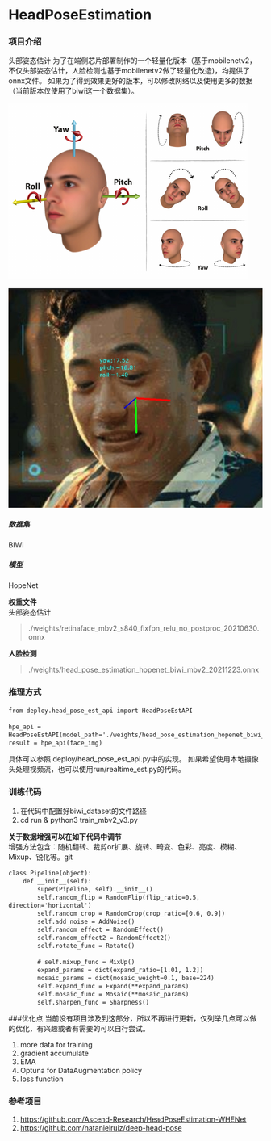 # HeadPoseEstimation

### 项目介绍
头部姿态估计
为了在端侧芯片部署制作的一个轻量化版本（基于mobilenetv2，不仅头部姿态估计，人脸检测也基于mobilenetv2做了轻量化改造)，均提供了onnx文件。
如果为了得到效果更好的版本，可以修改网络以及使用更多的数据（当前版本仅使用了biwi这一个数据集）。

![Alt text](./assets/head_pose_definition.png "head pose metrics")

![Alt text](./assets/result3.jpg "test smaple" ) <!-- .element height="30%" width="30%" -->

##### 数据集
BIWI
##### 模型
HopeNet

**权重文件**    
头部姿态估计
>./weights/retinaface_mbv2_s840_fixfpn_relu_no_postproc_20210630.onnx

**人脸检测**
>./weights/head_pose_estimation_hopenet_biwi_mbv2_20211223.onnx

### 推理方式    
```
from deploy.head_pose_est_api import HeadPoseEstAPI

hpe_api = HeadPoseEstAPI(model_path='./weights/head_pose_estimation_hopenet_biwi_mbv2_20211223.onnx')
result = hpe_api(face_img)
```
具体可以参照 deploy/head_pose_est_api.py中的实现。
如果希望使用本地摄像头处理视频流，也可以使用run/realtime_est.py的代码。


### 训练代码    
1. 在代码中配置好biwi_dataset的文件路径
2. cd run & python3 train_mbv2_v3.py


**关于数据增强可以在如下代码中调节**         
增强方法包含：随机翻转、裁剪or扩展、旋转、畸变、色彩、亮度、模糊、Mixup、锐化等。git
```
class Pipeline(object):
    def __init__(self):
        super(Pipeline, self).__init__()
        self.random_flip = RandomFlip(flip_ratio=0.5, direction='horizontal')
        self.random_crop = RandomCrop(crop_ratio=[0.6, 0.9])
        self.add_noise = AddNoise()
        self.random_effect = RandomEffect()
        self.random_effect2 = RandomEffect2()
        self.rotate_func = Rotate()

        # self.mixup_func = MixUp()
        expand_params = dict(expand_ratio=[1.01, 1.2])
        mosaic_params = dict(mosaic_weight=0.1, base=224)
        self.expand_func = Expand(**expand_params)
        self.mosaic_func = Mosaic(**mosaic_params)
        self.sharpen_func = Sharpness()
```


###优化点
当前没有项目涉及到这部分，所以不再进行更新，仅列举几点可以做的优化，有兴趣或者有需要的可以自行尝试。
1. more data for training
2. gradient accumulate
3. EMA
4. Optuna for DataAugmentation policy
5. loss function    





### 参考项目
1. https://github.com/Ascend-Research/HeadPoseEstimation-WHENet
2. https://github.com/natanielruiz/deep-head-pose
